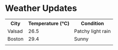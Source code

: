 # Weather Updates

<!-- WEATHER-UPDATE-START -->
<table><tr><th>City</th><th>Temperature (°C)</th><th>Condition</th></tr><tr><td>Valsad</td><td>26.5</td><td>Patchy light rain</td></tr><tr><td>Boston</td><td>29.4</td><td>Sunny</td></tr><tr><td></td><td></td><td></td></tr></table>
<!-- WEATHER-UPDATE-END -->
